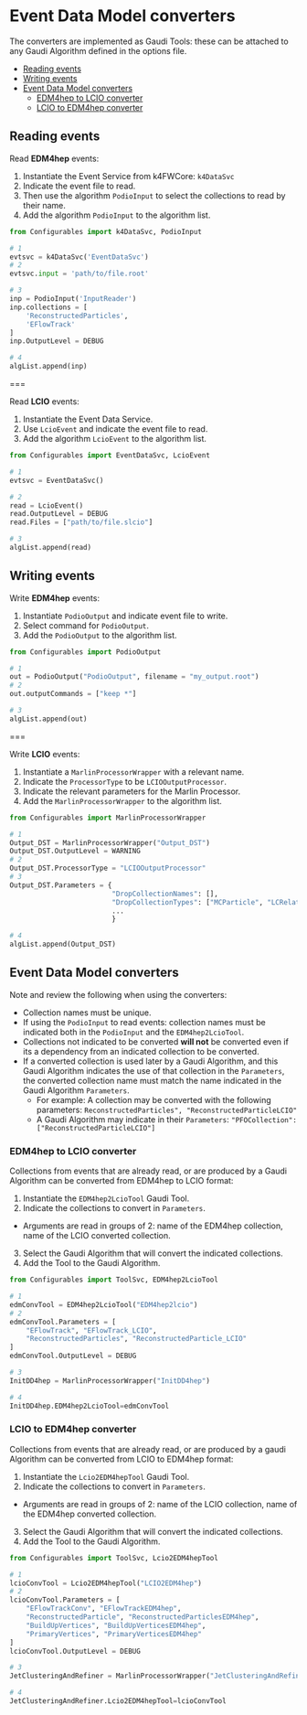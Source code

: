 # Event Data Model converters

The converters are implemented as Gaudi Tools: these can be attached to any Gaudi Algorithm defined in the options file.

- [Reading events](#reading-events)
- [Writing events](#writing-events)
- [Event Data Model converters](#Event-Data-Model-converters)
  + [EDM4hep to LCIO converter](#EDM4hep-to-LCIO-converter)
  + [LCIO to EDM4hep converter](#LCIO-to-EDM4hep-converter)

## Reading events

Read **EDM4hep** events:

1. Instantiate the Event Service from k4FWCore: `k4DataSvc`
2. Indicate the event file to read.
3. Then use the algorithm `PodioInput` to select the collections to read by their name.
4. Add the algorithm `PodioInput` to the algorithm list.

```python
from Configurables import k4DataSvc, PodioInput

# 1
evtsvc = k4DataSvc('EventDataSvc')
# 2
evtsvc.input = 'path/to/file.root' 

# 3
inp = PodioInput('InputReader')
inp.collections = [
    'ReconstructedParticles',
    'EFlowTrack'
]
inp.OutputLevel = DEBUG

# 4
algList.append(inp)
```

===

Read **LCIO** events:

1. Instantiate the Event Data Service.
2. Use `LcioEvent` and indicate the event file to read.
3. Add the algorithm `LcioEvent` to the algorithm list.

```python
from Configurables import EventDataSvc, LcioEvent

# 1
evtsvc = EventDataSvc()

# 2
read = LcioEvent()
read.OutputLevel = DEBUG
read.Files = ["path/to/file.slcio"]

# 3
algList.append(read)
```

## Writing events

Write **EDM4hep** events:

1. Instantiate `PodioOutput` and indicate event file to write.
2. Select command for `PodioOutput`.
3. Add the `PodioOutput` to the algorithm list.

```python
from Configurables import PodioOutput

# 1
out = PodioOutput("PodioOutput", filename = "my_output.root")
# 2
out.outputCommands = ["keep *"]

# 3
algList.append(out)
```

===

Write **LCIO** events: 

1. Instantiate a `MarlinProcessorWrapper` with a relevant name.
2. Indicate the `ProcessorType` to be `LCIOOutputProcessor`.
3. Indicate the relevant parameters for the Marlin Processor.
4. Add the `MarlinProcessorWrapper` to the algorithm list.

```python
from Configurables import MarlinProcessorWrapper

# 1
Output_DST = MarlinProcessorWrapper("Output_DST")
Output_DST.OutputLevel = WARNING
# 2
Output_DST.ProcessorType = "LCIOOutputProcessor"
# 3
Output_DST.Parameters = {
                         "DropCollectionNames": [],
                         "DropCollectionTypes": ["MCParticle", "LCRelation", "SimCalorimeterHit"],
                         ...
                         }

# 4                         
algList.append(Output_DST)                         
```


## Event Data Model converters

Note and review the following when using the converters:

- Collection names must be unique.
- If using the `PodioInput` to read events: collection names must be indicated both in the `PodioInput` and the `EDM4hep2LcioTool`.
- Collections not indicated to be converted **will not** be converted even if its a dependency from an indicated collection to be converted.
- If a converted collection is used later by a Gaudi Algorithm, and this Gaudi Algorithm indicates the use of that collection in the `Parameters`, the converted collection name must match the name indicated in the Gaudi Algorithm `Parameters`.
  + For example: A collection may be converted with the following parameters: `ReconstructedParticles", "ReconstructedParticleLCIO"`
  + A Gaudi Algorithm may indicate in their `Parameters`: `"PFOCollection": ["ReconstructedParticleLCIO"]`

###  EDM4hep to LCIO converter

Collections from events that are already read, or are produced by a Gaudi Algorithm can be converted from EDM4hep to LCIO format:

1. Instantiate the `EDM4hep2LcioTool` Gaudi Tool.
2. Indicate the collections to convert in `Parameters`.
  + Arguments are read in groups of 2: name of the EDM4hep collection, name of the LCIO converted collection.
3. Select the Gaudi Algorithm that will convert the indicated collections.
4. Add the Tool to the Gaudi Algorithm.

```python
from Configurables import ToolSvc, EDM4hep2LcioTool

# 1
edmConvTool = EDM4hep2LcioTool("EDM4hep2lcio")
# 2
edmConvTool.Parameters = [
    "EFlowTrack", "EFlowTrack_LCIO",
    "ReconstructedParticles", "ReconstructedParticle_LCIO"
]
edmConvTool.OutputLevel = DEBUG

# 3
InitDD4hep = MarlinProcessorWrapper("InitDD4hep")

# 4
InitDD4hep.EDM4hep2LcioTool=edmConvTool
```

### LCIO to EDM4hep converter

Collections from events that are already read, or are produced by a gaudi Algorithm can be converted from LCIO to EDM4hep format:

1. Instantiate the `Lcio2EDM4hepTool` Gaudi Tool.
2. Indicate the collections to convert in `Parameters`.
  + Arguments are read in groups of 2: name of the LCIO collection, name of the EDM4hep converted collection.
3. Select the Gaudi Algorithm that will convert the indicated collections.
4. Add the Tool to the Gaudi Algorithm.

```python
from Configurables import ToolSvc, Lcio2EDM4hepTool

# 1
lcioConvTool = Lcio2EDM4hepTool("LCIO2EDM4hep")
# 2
lcioConvTool.Parameters = [
    "EFlowTrackConv", "EFlowTrackEDM4hep",
    "ReconstructedParticle", "ReconstructedParticlesEDM4hep",
    "BuildUpVertices", "BuildUpVerticesEDM4hep",
    "PrimaryVertices", "PrimaryVerticesEDM4hep"
]
lcioConvTool.OutputLevel = DEBUG

# 3
JetClusteringAndRefiner = MarlinProcessorWrapper("JetClusteringAndRefiner")

# 4
JetClusteringAndRefiner.Lcio2EDM4hepTool=lcioConvTool
```


